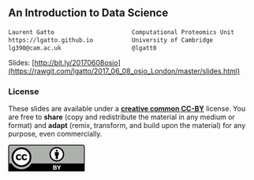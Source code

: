 ## An Introduction to Data Science

```
Laurent Gatto                      Computational Proteomics Unit
https://lgatto.github.io           University of Cambridge
lg390@cam.ac.uk                    @lgatt0
```

Slides: [http://bit.ly/20170608osio](https://rawgit.com/lgatto/2017_06_08_osio_London/master/slides.html)

### License

These slides are available under a
[**creative common CC-BY**](http://creativecommons.org/licenses/by/4.0/)
license. You are free to **share** (copy and redistribute the material
in any medium or format) and **adapt** (remix, transform, and build
upon the material) for any purpose, even commercially.

<img src="Figures/cc1.jpg">

